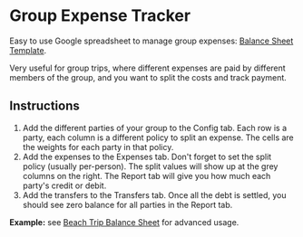 # Group Expense Tracker

Easy to use Google spreadsheet to manage group expenses: [Balance Sheet Template](https://drive.google.com/previewtemplate?id=0AvgOLxrtVCKbdDJyMUl4aElqR05fZnF3UlAtUHFkdEE&mode=public).

Very useful for group trips, where different expenses are paid by different members of the group, and you want to split the costs and track payment.


## Instructions

1. Add the different parties of your group to the Config tab. Each row is a party, each column is a different policy to split an expense. The cells are the weights for each party in that policy.
1. Add the expenses to the Expenses tab. Don't forget to set the split policy (usually per-person). The split values will show up at the grey columns on the right.
The Report tab will give you how much each party's credit or debit.
1. Add the transfers to the Transfers tab. Once all the debt is settled, you should see zero balance for all parties in the Report tab.

**Example:** see [Beach Trip Balance Sheet](https://docs.google.com/spreadsheet/ccc?key=0AvgOLxrtVCKbdHkxLVJCT0czSGpFeVRwX1I3bUUzVnc&usp=sharing) for advanced usage.
